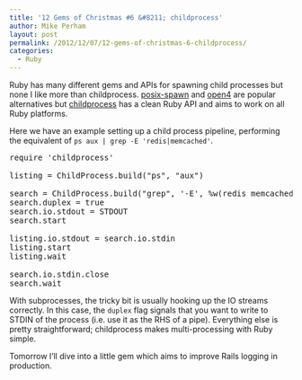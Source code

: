 ```yaml
---
title: '12 Gems of Christmas #6 &#8211; childprocess'
author: Mike Perham
layout: post
permalink: /2012/12/07/12-gems-of-christmas-6-childprocess/
categories:
  - Ruby
---
```

Ruby has many different gems and APIs for spawning child processes but none I like more than childprocess. [posix-spawn][1] and [open4][2] are popular alternatives but [childprocess][3] has a clean Ruby API and aims to work on all Ruby platforms.

Here we have an example setting up a child process pipeline, performing the equivalent of `ps aux | grep -E 'redis|memcached'`.

<pre lang="ruby">require 'childprocess'

listing = ChildProcess.build("ps", "aux")

search = ChildProcess.build("grep", '-E', %w(redis memcached).join('|'))
search.duplex = true
search.io.stdout = STDOUT
search.start

listing.io.stdout = search.io.stdin
listing.start
listing.wait

search.io.stdin.close
search.wait
</pre>

With subprocesses, the tricky bit is usually hooking up the IO streams correctly. In this case, the `duplex` flag signals that you want to write to STDIN of the process (i.e. use it as the RHS of a pipe). Everything else is pretty straightforward; childprocess makes multi-processing with Ruby simple.

Tomorrow I&#8217;ll dive into a little gem which aims to improve Rails logging in production.

 [1]: https://github.com/rtomayko/posix-spawn
 [2]: https://github.com/ahoward/open4
 [3]: https://github.com/jarib/childprocess